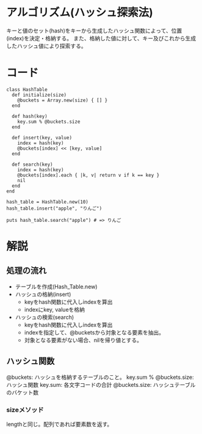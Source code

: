 # アルゴリズム(ハッシュ探索法)
キーと値のセット(hash)をキーから生成したハッシュ関数によって、位置(index)を決定・格納する。
また、格納した値に対して、キー及びこれから生成したハッシュ値により探索する。

# コード

```
class HashTable
  def initialize(size)
    @buckets = Array.new(size) { [] }
  end

  def hash(key)
    key.sum % @buckets.size
  end

  def insert(key, value)
    index = hash(key)
    @buckets[index] << [key, value]
  end

  def search(key)
    index = hash(key)
    @buckets[index].each { |k, v| return v if k == key }
    nil
  end
end

hash_table = HashTable.new(10)
hash_table.insert("apple", "りんご")

puts hash_table.search("apple") # => りんご
```

# 解説
## 処理の流れ
- テーブルを作成(Hash_Table.new)
- ハッシュの格納(insert)
  - keyをhash関数に代入しindexを算出
  - indexにkey, valueを格納
- ハッシュの検索(search)
  - keyをhash関数に代入しindexを算出
  - indexを指定して、@bucketsから対象となる要素を抽出。
  - 対象となる要素がない場合、nilを帰り値とする。
## ハッシュ関数

@buckets: ハッシュを格納するテーブルのこと。
key.sum % @buckets.size: ハッシュ関数
key.sum: 各文字コードの合計
@buckets.size: ハッシュテーブルのバケット数

### sizeメソッド
lengthと同じ。配列であれば要素数を返す。
